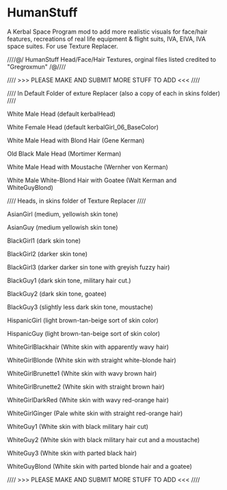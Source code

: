 # HumanStuff
A Kerbal Space Program mod to add more realistic visuals for face/hair features, recreations of real life equipment &amp; flight suits, IVA, EIVA, IVA space suites. For use Texture Replacer.

////@/ HumanStuff Head/Face/Hair Textures, orginal files listed credited to "Gregroxmun" /@//// 

//// >>> PLEASE MAKE AND SUBMIT MORE STUFF TO ADD <<< ////

//// In Default Folder of exture Replacer (also a copy of each in skins folder) ////


White Male Head (default kerbalHead)

White Female Head (default kerbalGirl_06_BaseColor)

White Male Head with Blond Hair (Gene Kerman)

Old Black Male Head (Mortimer Kerman)

White Male Head with Moustache (Wernher von Kerman)

White Male White-Blond Hair with Goatee (Walt Kerman and WhiteGuyBlond)



//// Heads, in skins folder of Texture Replacer ////


AsianGirl (medium, yellowish skin tone)

AsianGuy (medium yellowish skin tone)

BlackGirl1 (dark skin tone)

BlackGirl2 (darker skin tone)

BlackGirl3 (darker darker sin tone with greyish fuzzy hair)

BlackGuy1 (dark skin tone, military hair cut.)

BlackGuy2 (dark skin tone, goatee)

BlackGuy3 (slightly less dark skin tone, moustache)

HispanicGirl (light brown-tan-beige sort of skin color)

HispanicGuy (light brown-tan-beige sort of skin color)

WhiteGirlBlackhair (White skin with apparently wavy hair)

WhiteGirlBlonde (White skin with straight white-blonde hair)

WhiteGirlBrunette1 (White skin with wavy brown hair)

WhiteGirlBrunette2 (White skin with straight brown hair)

WhiteGirlDarkRed (White skin with wavy red-orange hair)

WhiteGirlGinger (Pale white skin with straight red-orange hair)

WhiteGuy1 (White skin with black military hair cut)

WhiteGuy2 (White skin with black military hair cut and a moustache)

WhiteGuy3 (White skin with parted black hair)

WhiteGuyBlond (White skin with parted blonde hair and a goatee)


//// >>> PLEASE MAKE AND SUBMIT MORE STUFF TO ADD <<< ////
